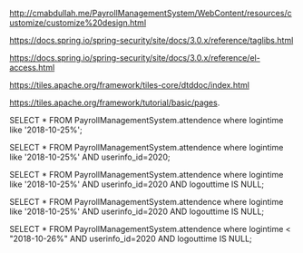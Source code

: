 http://cmabdullah.me/PayrollManagementSystem/WebContent/resources/customize/customize%20design.html


https://docs.spring.io/spring-security/site/docs/3.0.x/reference/taglibs.html

https://docs.spring.io/spring-security/site/docs/3.0.x/reference/el-access.html

https://tiles.apache.org/framework/tiles-core/dtddoc/index.html

https://tiles.apache.org/framework/tutorial/basic/pages.


SELECT * FROM PayrollManagementSystem.attendence where logintime like  '2018-10-25%';

SELECT * FROM PayrollManagementSystem.attendence where logintime like  '2018-10-25%'  AND userinfo_id=2020;

SELECT * FROM PayrollManagementSystem.attendence where logintime like  '2018-10-25%'  AND userinfo_id=2020 AND logouttime IS NULL;

SELECT * FROM PayrollManagementSystem.attendence where logintime like  '2018-10-25%'  AND userinfo_id=2020 AND logouttime IS NULL;


SELECT * FROM PayrollManagementSystem.attendence where logintime <  "2018-10-26%" AND userinfo_id=2020 AND logouttime IS NULL;



